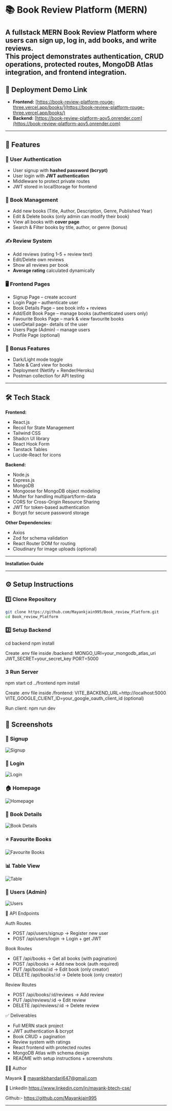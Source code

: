 # 📚 Book Review Platform (MERN)

A fullstack **MERN Book Review Platform** where users can sign up, log in, add books, and write reviews.  
This project demonstrates **authentication, CRUD operations, protected routes, MongoDB Atlas integration, and frontend integration**.
---
## 🚀 Deployment Demo Link

- **Frontend:** [https://book-review-platform-rouge-three.vercel.app/books/](https://book-review-platform-rouge-three.vercel.app/books/)
- **Backend:** [https://book-review-platform-aov5.onrender.com](https://book-review-platform-aov5.onrender.com)


---

## 🚀 Features

### 🔑 User Authentication
- User signup with **hashed password (bcrypt)**
- User login with **JWT authentication**
- Middleware to protect private routes
- JWT stored in localStorage for frontend

### 📘 Book Management
- Add new books (Title, Author, Description, Genre, Published Year)
- Edit & Delete books (only admin can modify their book)
- View all books with **cover page**
- Search & Filter books by title, author, or genre (bonus)

### ✍️ Review System
- Add reviews (rating 1–5 + review text)
- Edit/Delete own reviews
- Show all reviews per book
- **Average rating** calculated dynamically

### 🖥️ Frontend Pages
- Signup Page – create account
- Login Page – authenticate user
- Book Details Page – see book info + reviews
- Add/Edit Book Page – manage books (authenticated users only)
- Favourite Books Page – mark & view favourite books
- userDetail page- details of the user
- Users Page (Admin) – manage users
- Profile Page (optional)

### 🌟 Bonus Features
- Dark/Light mode toggle
- Table & Card view for books
- Deployment (Netlify + Render/Heroku)
- Postman collection for API testing

---

## 🛠️ Tech Stack

**Frontend:**
- React.js
- Recoil for State Management
- Tailwind CSS
- Shadcn UI library
- React Hook Form
- Tanstack Tables
- Lucide-React for icons

**Backend:**
- Node.js
- Express.js
- MongoDB
- Mongoose for MongoDB object modeling
- Multer for handling multipart/form-data
- CORS for Cross-Origin Resource Sharing
- JWT for token-based authentication
- Bcrypt for secure password storage

**Other Dependencies:**
- Axios
- Zod for schema validation
- React Router DOM for routing
- Cloudinary for image uploads (optional)
---

**Installation Guide**

---

## ⚙️ Setup Instructions

### 1️⃣ Clone Repository
```bash
git clone https://github.com/Mayankjain995/Book_review_Platform.git
cd Book_review_Platform
```

### 2️⃣ Setup Backend
cd backend
npm install

Create .env file inside /backend:
MONGO_URI=your_mongodb_atlas_uri
JWT_SECRET=your_secret_key
PORT=5000

### 3 Run Server
npm start
cd ../frontend
npm install

Create .env file inside /frontend:
VITE_BACKEND_URL=http://localhost:5000
VITE_GOOGLE_CLIENT_ID=your_google_oauth_client_id (optional)

Run client:
npm run dev

## 📸 Screenshots



### 🧑 Signup
![Signup](./screenshots/signUp_page.png)




### 🔑 Login
![Login](./screenshots/Login_Page.png)




### 🏠 Homepage
![Homepage](./screenshots/HomePage.png)




### 📝 Book Details
![Book Details](./screenshots/book_details.png)




### ⭐ Favourite Books
![Favourite Books](./screenshots/fav.png)




### 📊 Table View
![Table](./screenshots/table.png)




### 👥 Users (Admin)
![Users](./screenshots/users.png.png)



📡 API Endpoints

Auth Routes

- POST /api/users/signup → Register new user
 - POST /api/users/login → Login + get JWT

Book Routes

- GET /api/books → Get all books (with pagination)
- POST /api/books → Add new book (auth required)
- PUT /api/books/:id → Edit book (only creator)
- DELETE /api/books/:id → Delete book (only creator)

Review Routes

- POST /api/books/:id/reviews → Add review
- PUT /api/reviews/:id → Edit review
- DELETE /api/reviews/:id → Delete review

✅ Deliverables

 - Full MERN stack project
 - JWT authentication & bcrypt
 - Book CRUD + pagination
 - Review system with ratings
 - React frontend with protected routes
 - MongoDB Atlas with schema design
 - README with setup instructions + screenshots


👨‍💻 Author

Mayank
📧 mayankbhandari647@gmail.com

🔗 LinkedIn
https://www.linkedin.com/in/mayank-btech-cse/

Github:-
https://github.com/Mayankjain995

---



